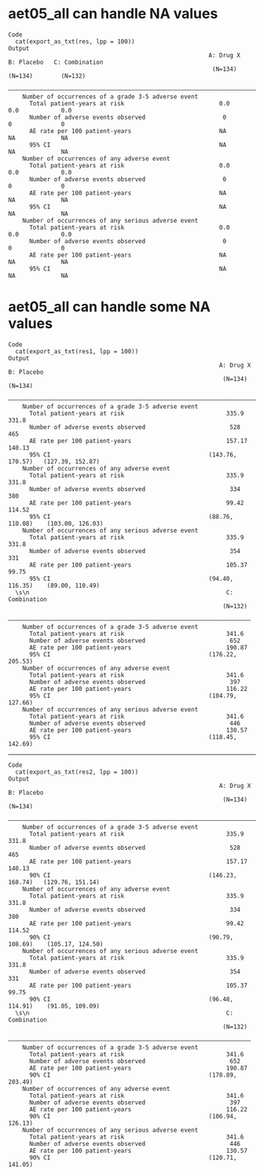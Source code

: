 # aet05_all can handle NA values

    Code
      cat(export_as_txt(res, lpp = 100))
    Output
                                                             A: Drug X   B: Placebo   C: Combination
                                                              (N=134)     (N=134)        (N=132)    
        ————————————————————————————————————————————————————————————————————————————————————————————
        Number of occurrences of a grade 3-5 adverse event                                          
          Total patient-years at risk                           0.0         0.0            0.0      
          Number of adverse events observed                      0           0              0       
          AE rate per 100 patient-years                         NA           NA             NA      
          95% CI                                                NA           NA             NA      
        Number of occurrences of any adverse event                                                  
          Total patient-years at risk                           0.0         0.0            0.0      
          Number of adverse events observed                      0           0              0       
          AE rate per 100 patient-years                         NA           NA             NA      
          95% CI                                                NA           NA             NA      
        Number of occurrences of any serious adverse event                                          
          Total patient-years at risk                           0.0         0.0            0.0      
          Number of adverse events observed                      0           0              0       
          AE rate per 100 patient-years                         NA           NA             NA      
          95% CI                                                NA           NA             NA      

# aet05_all can handle some NA values

    Code
      cat(export_as_txt(res1, lpp = 100))
    Output
                                                                A: Drug X          B: Placebo   
                                                                 (N=134)            (N=134)     
        ————————————————————————————————————————————————————————————————————————————————————————
        Number of occurrences of a grade 3-5 adverse event                                      
          Total patient-years at risk                             335.9              331.8      
          Number of adverse events observed                        528                465       
          AE rate per 100 patient-years                           157.17             140.13     
          95% CI                                             (143.76, 170.57)   (127.39, 152.87)
        Number of occurrences of any adverse event                                              
          Total patient-years at risk                             335.9              331.8      
          Number of adverse events observed                        334                380       
          AE rate per 100 patient-years                           99.42              114.52     
          95% CI                                             (88.76, 110.08)    (103.00, 126.03)
        Number of occurrences of any serious adverse event                                      
          Total patient-years at risk                             335.9              331.8      
          Number of adverse events observed                        354                331       
          AE rate per 100 patient-years                           105.37             99.75      
          95% CI                                             (94.40, 116.35)    (89.00, 110.49) 
      \s\n                                                        C: Combination 
                                                                 (N=132)     
        —————————————————————————————————————————————————————————————————————
        Number of occurrences of a grade 3-5 adverse event                   
          Total patient-years at risk                             341.6      
          Number of adverse events observed                        652       
          AE rate per 100 patient-years                           190.87     
          95% CI                                             (176.22, 205.53)
        Number of occurrences of any adverse event                           
          Total patient-years at risk                             341.6      
          Number of adverse events observed                        397       
          AE rate per 100 patient-years                           116.22     
          95% CI                                             (104.79, 127.66)
        Number of occurrences of any serious adverse event                   
          Total patient-years at risk                             341.6      
          Number of adverse events observed                        446       
          AE rate per 100 patient-years                           130.57     
          95% CI                                             (118.45, 142.69)

---

    Code
      cat(export_as_txt(res2, lpp = 100))
    Output
                                                                A: Drug X          B: Placebo   
                                                                 (N=134)            (N=134)     
        ————————————————————————————————————————————————————————————————————————————————————————
        Number of occurrences of a grade 3-5 adverse event                                      
          Total patient-years at risk                             335.9              331.8      
          Number of adverse events observed                        528                465       
          AE rate per 100 patient-years                           157.17             140.13     
          90% CI                                             (146.23, 168.74)   (129.76, 151.14)
        Number of occurrences of any adverse event                                              
          Total patient-years at risk                             335.9              331.8      
          Number of adverse events observed                        334                380       
          AE rate per 100 patient-years                           99.42              114.52     
          90% CI                                             (90.79, 108.69)    (105.17, 124.50)
        Number of occurrences of any serious adverse event                                      
          Total patient-years at risk                             335.9              331.8      
          Number of adverse events observed                        354                331       
          AE rate per 100 patient-years                           105.37             99.75      
          90% CI                                             (96.48, 114.91)    (91.05, 109.09) 
      \s\n                                                        C: Combination 
                                                                 (N=132)     
        —————————————————————————————————————————————————————————————————————
        Number of occurrences of a grade 3-5 adverse event                   
          Total patient-years at risk                             341.6      
          Number of adverse events observed                        652       
          AE rate per 100 patient-years                           190.87     
          90% CI                                             (178.89, 203.49)
        Number of occurrences of any adverse event                           
          Total patient-years at risk                             341.6      
          Number of adverse events observed                        397       
          AE rate per 100 patient-years                           116.22     
          90% CI                                             (106.94, 126.13)
        Number of occurrences of any serious adverse event                   
          Total patient-years at risk                             341.6      
          Number of adverse events observed                        446       
          AE rate per 100 patient-years                           130.57     
          90% CI                                             (120.71, 141.05)

